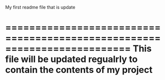 My first readme file that is update

=========================================================================
This file will be updated regualrly to contain the contents of my project
==========================================================================
